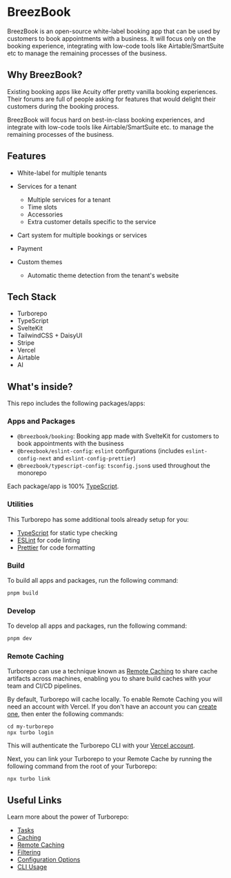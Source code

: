 # BreezBook

BreezBook is an open-source white-label booking app that can be used by customers to book appointments with a business.
It will focus only on the booking experience, integrating with low-code tools like Airtable/SmartSuite etc to manage the
remaining processes of the business.

## Why BreezBook?

Existing booking apps like Acuity offer pretty vanilla booking experiences. Their forums are full of people asking for
features that would delight their customers during the booking process.

BreezBook will focus hard on best-in-class booking experiences, and integrate with low-code tools like
Airtable/SmartSuite etc. to manage the remaining processes of the business.

## Features

- White-label for multiple tenants
- Services for a tenant
    - Multiple services for a tenant
    - Time slots
       <!-- TODO Different services may share the same time slots -->
    - Accessories
    - Extra customer details specific to the service

- Cart system for multiple bookings or services
- Payment
- Custom themes
    - Automatic theme detection from the tenant's website

## Tech Stack

- Turborepo
- TypeScript
- SvelteKit
- TailwindCSS + DaisyUI
- Stripe
- Vercel
- Airtable
- AI

## What's inside?

This repo includes the following packages/apps:

### Apps and Packages

- `@breezbook/booking`: Booking app made with SvelteKit for customers to book appointments with the business
- `@breezbook/eslint-config`: `eslint` configurations (includes `eslint-config-next` and `eslint-config-prettier`)
- `@breezbook/typescript-config`: `tsconfig.json`s used throughout the monorepo

Each package/app is 100% [TypeScript](https://www.typescriptlang.org/).

### Utilities

This Turborepo has some additional tools already setup for you:

- [TypeScript](https://www.typescriptlang.org/) for static type checking
- [ESLint](https://eslint.org/) for code linting
- [Prettier](https://prettier.io) for code formatting

### Build

To build all apps and packages, run the following command:

```bash
pnpm build
```

### Develop

To develop all apps and packages, run the following command:

```bash
pnpm dev
```

### Remote Caching

Turborepo can use a technique known as [Remote Caching](https://turbo.build/repo/docs/core-concepts/remote-caching) to
share cache artifacts across machines, enabling you to share build caches with your team and CI/CD pipelines.

By default, Turborepo will cache locally. To enable Remote Caching you will need an account with Vercel. If you don't
have an account you can [create one](https://vercel.com/signup), then enter the following commands:

```
cd my-turborepo
npx turbo login
```

This will authenticate the Turborepo CLI with
your [Vercel account](https://vercel.com/docs/concepts/personal-accounts/overview).

Next, you can link your Turborepo to your Remote Cache by running the following command from the root of your Turborepo:

```
npx turbo link
```

## Useful Links

Learn more about the power of Turborepo:

- [Tasks](https://turbo.build/repo/docs/core-concepts/monorepos/running-tasks)
- [Caching](https://turbo.build/repo/docs/core-concepts/caching)
- [Remote Caching](https://turbo.build/repo/docs/core-concepts/remote-caching)
- [Filtering](https://turbo.build/repo/docs/core-concepts/monorepos/filtering)
- [Configuration Options](https://turbo.build/repo/docs/reference/configuration)
- [CLI Usage](https://turbo.build/repo/docs/reference/command-line-reference)
